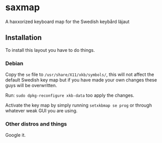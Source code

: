 # saxmap
A haxxorized keyboard map for the Swedish keybård läjaut

## Installation
To install this layout you have to do things.

### Debian
Copy the `se` file to `/usr/share/X11/xkb/symbols/`, this will not affect
the default Swedish key map but if you have made your own changes these guys
will be overwritten.

Run: `sudo dpkg-reconfigure xkb-data` too apply the changes.

Activate the key map by simply running `setxkbmap se prog` or through whatever
weak GUI you are using.

### Other distros and things
Google it. 
